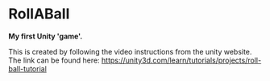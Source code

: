 # RollABall

<b>My first Unity 'game'.</b>  

This is created by following the video instructions from the unity website.
The link can be found here: https://unity3d.com/learn/tutorials/projects/roll-ball-tutorial
